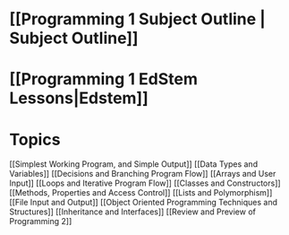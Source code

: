 # [[Programming 1 Subject Outline | Subject Outline]]
# [[Programming 1 EdStem Lessons|Edstem]]
# Topics
[[Simplest Working Program, and Simple Output]]
[[Data Types and Variables]]
[[Decisions and Branching Program Flow]]
[[Arrays and User Input]]
[[Loops and Iterative Program Flow]]
[[Classes and Constructors]]
[[Methods, Properties and Access Control]]
[[Lists and Polymorphism]]
[[File Input and Output]]
[[Object Oriented Programming Techniques and Structures]]
[[Inheritance and Interfaces]]
[[Review and Preview of Programming 2]]